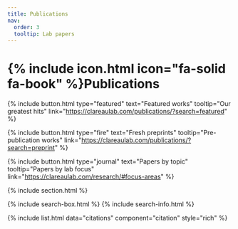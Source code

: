 ```yaml
---
title: Publications
nav:
  order: 3
  tooltip: Lab papers
---
```


# {% include icon.html icon="fa-solid fa-book" %}Publications


{%
  include button.html
  type="featured"
  text="Featured works"
  tooltip="Our greatest hits"
  link="https://clareaulab.com/publications/?search=featured"
%}

{%
  include button.html
  type="fire"
  text="Fresh preprints"
  tooltip="Pre-publication works"
  link="https://clareaulab.com/publications/?search=preprint"
%}

{%
  include button.html
  type="journal"
  text="Papers by topic"
  tooltip="Papers by lab focus"
  link="https://clareaulab.com/research/#focus-areas"
%}

{% include section.html %}

{% include search-box.html %}
{% include search-info.html %}

{% include list.html data="citations" component="citation" style="rich" %}


